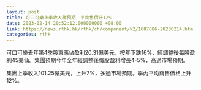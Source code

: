 ```yaml
---
layout: post
title: 可口可樂上季收入勝預期　平均售價升12%
date: 2023-02-14 20:52:12.000000000 +08:00
link: https://news.rthk.hk/rthk/ch/component/k2/1687886-20230214.htm
categories: rthk
---
```


可口可樂去年第4季股東應佔盈利20.31億美元，按年下跌16%，經調整後每股盈利45美仙。集團預期今年全年經調整後每股盈利增長4-5%，高過市場預期。

集團上季收入101.25億美元，上升7%，多過市場預期。季內平均銷售價格上升12%。

